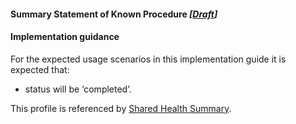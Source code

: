 #### Summary Statement of Known Procedure *[[Draft](http://hl7.org/fhir/stu3/valueset-publication-status.html)]*

#### Implementation guidance

For the expected usage scenarios in this implementation guide it is expected that:

* status will be ‘completed’.

This profile is referenced by [Shared Health Summary](StructureDefinition-composition-shs-1.html).
